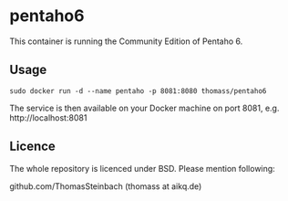 pentaho6
========

This container is running the Community Edition of Pentaho 6.

Usage
-----

```
sudo docker run -d --name pentaho -p 8081:8080 thomass/pentaho6
```

The service is then available on your Docker machine on port 8081,
e.g. http://localhost:8081

Licence
-------

The whole repository is licenced under BSD. Please mention following:

github.com/ThomasSteinbach (thomass at aikq.de)
